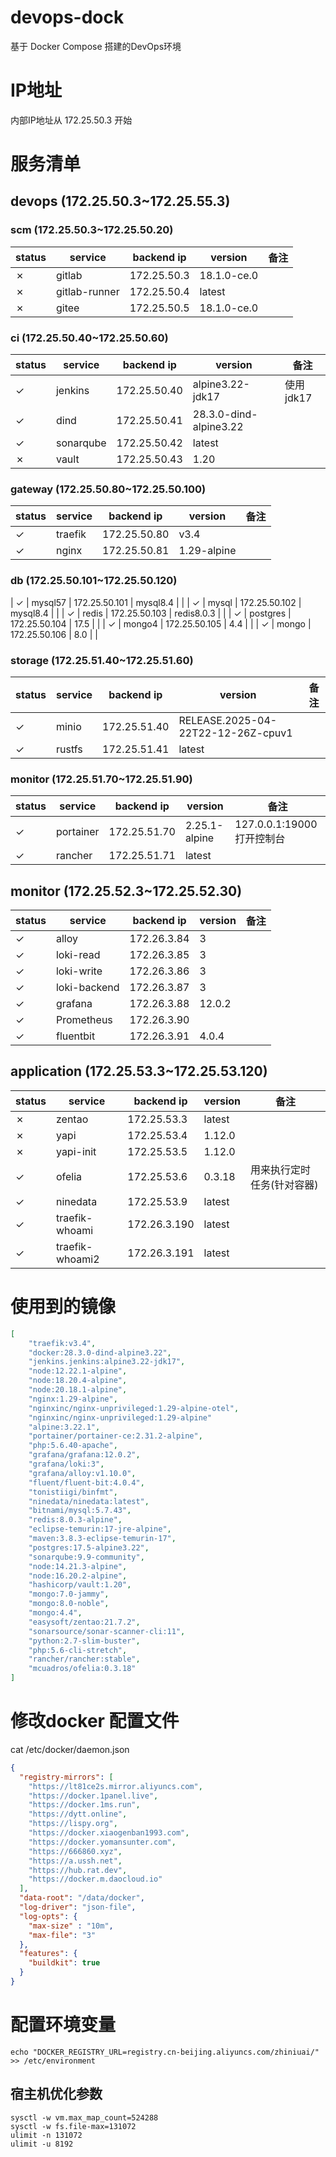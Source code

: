 # devops-dock

基于 Docker Compose 搭建的DevOps环境

# IP地址

内部IP地址从 172.25.50.3 开始

# 服务清单

## devops (172.25.50.3~172.25.55.3)

### scm (172.25.50.3~172.25.50.20)
| status | service | backend ip | version | 备注 |
| --- | ---| --- | --- | --- |
| &cross; | gitlab | 172.25.50.3 | 18.1.0-ce.0 | |
| &cross; | gitlab-runner | 172.25.50.4 | latest | |
| &cross; | gitee | 172.25.50.5 | 18.1.0-ce.0 | |

### ci (172.25.50.40~172.25.50.60)
| status | service | backend ip | version | 备注 |
| --- | ---| --- | --- | --- |
| &check; | jenkins | 172.25.50.40 | alpine3.22-jdk17 | 使用jdk17 |
| &check; | dind | 172.25.50.41 | 28.3.0-dind-alpine3.22 | |
| &check; | sonarqube | 172.25.50.42 | latest | |
| &cross; | vault | 172.25.50.43 | 1.20 | |

### gateway (172.25.50.80~172.25.50.100)
| status | service | backend ip | version | 备注 |
| --- | ---| --- | --- | --- |
| &check; | traefik | 172.25.50.80 | v3.4 | |
| &check; | nginx | 172.25.50.81 | 1.29-alpine | |

### db (172.25.50.101~172.25.50.120)
| &check; | mysql57 | 172.25.50.101 | mysql8.4 | |
| &check; | mysql | 172.25.50.102 | mysql8.4 | |
| &check; | redis | 172.25.50.103 | redis8.0.3 | |
| &check; | postgres | 172.25.50.104 | 17.5 | |
| &check; | mongo4 | 172.25.50.105 | 4.4 | |
| &check; | mongo | 172.25.50.106 | 8.0 | |

### storage (172.25.51.40~172.25.51.60)
| status | service | backend ip | version | 备注 |
| --- | ---| --- | --- | --- |
| &check; | minio | 172.25.51.40 | RELEASE.2025-04-22T22-12-26Z-cpuv1 | |
| &check; | rustfs | 172.25.51.41 | latest | |

### monitor (172.25.51.70~172.25.51.90)
| status | service | backend ip | version | 备注 |
| --- | ---| --- | --- | --- |
| &check; | portainer | 172.25.51.70 | 2.25.1-alpine | 127.0.0.1:19000 打开控制台 |
| &check; | rancher | 172.25.51.71 | latest | |

## monitor (172.25.52.3~172.25.52.30)
| status | service | backend ip | version | 备注 |
| --- | ---| --- | --- | --- |
| &check; | alloy | 172.26.3.84 | 3 | |
| &check; | loki-read | 172.26.3.85 | 3 | |
| &check; | loki-write | 172.26.3.86 | 3 | |
| &check; | loki-backend | 172.26.3.87 | 3 | |
| &check; | grafana | 172.26.3.88 | 12.0.2 | |
| &check; | Prometheus | 172.26.3.90 | | |
| &check; | fluentbit | 172.26.3.91 | 4.0.4 | |

## application (172.25.53.3~172.25.53.120)
| status | service | backend ip | version | 备注 |
| --- | ---| --- | --- | --- |
| &cross; | zentao | 172.25.53.3 | latest | |
| &cross; | yapi | 172.25.53.4 | 1.12.0 | |
| &cross; | yapi-init | 172.25.53.5 | 1.12.0 | |
| &check; | ofelia | 172.25.53.6 | 0.3.18 | 用来执行定时任务(针对容器) |
| &check; | ninedata | 172.25.53.9 | latest | |
| &check; | traefik-whoami | 172.26.3.190 | latest | |
| &check; | traefik-whoami2 | 172.26.3.191 | latest | |

# 使用到的镜像
```json
[
    "traefik:v3.4",
    "docker:28.3.0-dind-alpine3.22",
    "jenkins.jenkins:alpine3.22-jdk17",
    "node:12.22.1-alpine",
    "node:18.20.4-alpine",
    "node:20.18.1-alpine",
    "nginx:1.29-alpine",
    "nginxinc/nginx-unprivileged:1.29-alpine-otel",
    "nginxinc/nginx-unprivileged:1.29-alpine"
    "alpine:3.22.1",
    "portainer/portainer-ce:2.31.2-alpine",
    "php:5.6.40-apache",
    "grafana/grafana:12.0.2",
    "grafana/loki:3",
    "grafana/alloy:v1.10.0",
    "fluent/fluent-bit:4.0.4",
    "tonistiigi/binfmt",
    "ninedata/ninedata:latest",
    "bitnami/mysql:5.7.43",
    "redis:8.0.3-alpine",
    "eclipse-temurin:17-jre-alpine",
    "maven:3.8.3-eclipse-temurin-17",
    "postgres:17.5-alpine3.22",
    "sonarqube:9.9-community",
    "node:14.21.3-alpine",
    "node:16.20.2-alpine",
    "hashicorp/vault:1.20",
    "mongo:7.0-jammy",
    "mongo:8.0-noble",
    "mongo:4.4",
    "easysoft/zentao:21.7.2",
    "sonarsource/sonar-scanner-cli:11",
    "python:2.7-slim-buster",
    "php:5.6-cli-stretch",
    "rancher/rancher:stable",
    "mcuadros/ofelia:0.3.18"
]
```

# 修改docker 配置文件
cat /etc/docker/daemon.json
```json
{
  "registry-mirrors": [
    "https://lt81ce2s.mirror.aliyuncs.com",
    "https://docker.1panel.live",
    "https://docker.1ms.run",
    "https://dytt.online",
    "https://lispy.org",
    "https://docker.xiaogenban1993.com",
    "https://docker.yomansunter.com",
    "https://666860.xyz",
    "https://a.ussh.net",
    "https://hub.rat.dev",
    "https://docker.m.daocloud.io"
  ],
  "data-root": "/data/docker",
  "log-driver": "json-file",
  "log-opts": {
    "max-size" : "10m",
    "max-file": "3"
  },
  "features": {
    "buildkit": true
  }
}
```

# 配置环境变量
```shell
echo "DOCKER_REGISTRY_URL=registry.cn-beijing.aliyuncs.com/zhiniuai/" >> /etc/environment
```

## 宿主机优化参数
```shell
sysctl -w vm.max_map_count=524288
sysctl -w fs.file-max=131072
ulimit -n 131072
ulimit -u 8192
```
